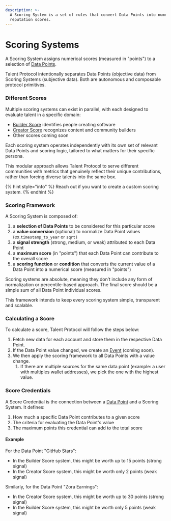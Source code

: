 ```yaml
---
description: >-
  A Scoring System is a set of rules that convert Data Points into numerical
  reputation scores.
---
```


# Scoring Systems

A Scoring System assigns numerical scores (measured in "points") to a selection of [Data Points](../data-point.md).

Talent Protocol intentionally separates Data Points (objective data) from Scoring Systems (subjective data). Both are autonomous and composable protocol primitives.

### Different Scores

Multiple scoring systems can exist in parallel, with each designed to evaluate talent in a specific domain:

* [Builder Score](builder-score/) identifies people creating software
* [Creator Score](creator-score/) recognizes content and community builders
* Other scores coming soon

Each scoring system operates independently with its own set of relevant Data Points and scoring logic, tailored to what matters for their specific persona.

This modular approach allows Talent Protocol to serve different communities with metrics that genuinely reflect their unique contributions, rather than forcing diverse talents into the same box.

{% hint style="info" %}
Reach out if you want to create a custom scoring system.
{% endhint %}

### Scoring Framework

A Scoring System is composed of:

1. a **selection of Data Points** to be considered for this particular score
2. a **value conversion** (optional) to normalize Data Point values (ex.`timestamp_to_year` or `sqrt)`
3. a **signal strength** (strong, medium, or weak) attributed to each Data Point
4. a **maximum score** (in "points") that each Data Point can contribute to the overall score
5. a **scoring function** or **condition** that converts the current value of a Data Point into a numerical score (measured in "points")

Scoring systems are absolute, meaning they don’t include any form of normalization or percentile-based approach. The final score should be a simple sum of all Data Point individual scores.

This framework intends to keep every scoring system simple, transparent and scalable.

### Calculating a Score

To calculate a score, Talent Protocol will follow the steps below:

1. Fetch new data for each account and store them in the respective Data Point.
2. If the Data Point value changed, we create an [Event](../event.md) (coming soon).
3. We then apply the scoring framework to all Data Points with a value change.&#x20;
   1. If there are multiple sources for the same data point (example: a user with multiples wallet addresses), we pick the one with the highest value.

### Score Credentials

A Score Credential is the connection between a [Data Point](../data-point.md) and a Scoring System. It defines:

1. How much a specific Data Point contributes to a given score
2. The criteria for evaluating the Data Point's value
3. The maximum points this credential can add to the total score

#### Example

For the Data Point "GitHub Stars":

* In the Builder Score system, this might be worth up to 15 points (strong signal)
* In the Creator Score system, this might be worth only 2 points (weak signal)

Similarly, for the Data Point "Zora Earnings":

* In the Creator Score system, this might be worth up to 30 points (strong signal)
* In the Builder Score system, this might be worth only 5 points (weak signal)

